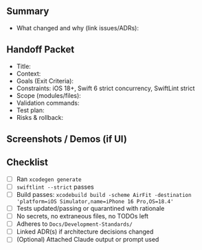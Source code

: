 ## Summary
- What changed and why (link issues/ADRs):

## Handoff Packet
- Title: 
- Context: 
- Goals (Exit Criteria): 
- Constraints: iOS 18+, Swift 6 strict concurrency, SwiftLint strict
- Scope (modules/files): 
- Validation commands: 
- Test plan: 
- Risks & rollback: 

## Screenshots / Demos (if UI)

## Checklist
- [ ] Ran `xcodegen generate`
- [ ] `swiftlint --strict` passes
- [ ] Build passes: `xcodebuild build -scheme AirFit -destination 'platform=iOS Simulator,name=iPhone 16 Pro,OS=18.4'`
- [ ] Tests updated/passing or quarantined with rationale
- [ ] No secrets, no extraneous files, no TODOs left
- [ ] Adheres to `Docs/Development-Standards/`
- [ ] Linked ADR(s) if architecture decisions changed
- [ ] (Optional) Attached Claude output or prompt used
